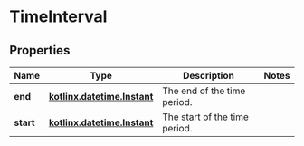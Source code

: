 
# TimeInterval

## Properties
| Name | Type | Description | Notes |
| ------------ | ------------- | ------------- | ------------- |
| **end** | [**kotlinx.datetime.Instant**](kotlinx.datetime.Instant.md) | The end of the time period. |  |
| **start** | [**kotlinx.datetime.Instant**](kotlinx.datetime.Instant.md) | The start of the time period. |  |



